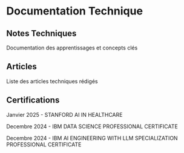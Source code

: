 # Documentation Technique

## Notes Techniques
Documentation des apprentissages et concepts clés

## Articles
Liste des articles techniques rédigés

## Certifications
Janvier 2025 - STANFORD AI IN HEALTHCARE

Decembre 2024 - IBM DATA SCIENCE PROFESSIONAL CERTIFICATE

Decembre 2024 - IBM AI ENGINEERING WITH LLM SPECIALIZATION  PROFESSIONAL CERTIFICATE


